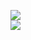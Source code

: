 [![](https://img.shields.io/badge/Made%20With-Github%20Spray-lightgrey.svg?style=for-the-badge&logo=github)](https://github.com/Annihil/github-spray#4223)  
[![](https://i.imgur.com/2DrTn0Z.gif)](https://github.com/Annihil/github-spray)